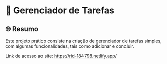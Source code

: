 # 🧱 **Gerenciador de Tarefas**

## 🌐 **Resumo**

Este projeto prático consiste na criação de gerenciador de tarefas simples, com algumas funcionalidades, tais como adicionar e concluir.

Link de acesso ao site: https://rid-184798.netlify.app/

